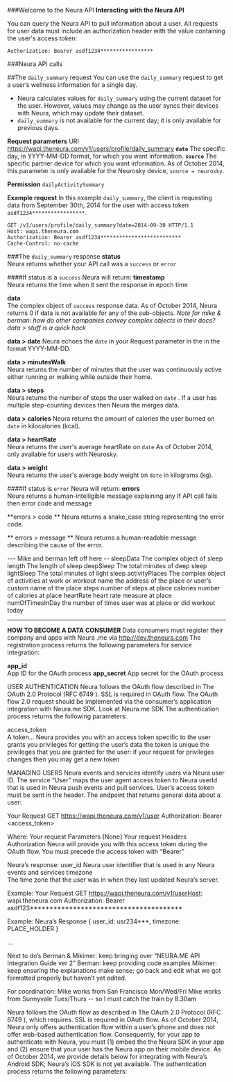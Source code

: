 
###Welcome to the Neura API
**Interacting with the Neura API**

You can query the Neura API to pull information about a user.  All requests for user data must include an authorization header with the value containing the user's access token:

    Authorization: Bearer asdf1234*****************

###Neura API calls

##The `daily_summary` request
You can use the `daily_summary` request to get a user’s wellness information for a single day.  

- Neura calculates values for `daily_summary` using the current dataset for the user. However,  values may change as the user syncs their devices with Neura, which may update their dataset. 
- `daily_summary` is not available for the current day; it is only available for previous days.

**Request parameters**
   URI https://wapi.theneura.com/v1/users/profile/daily_summary
**`date`**  The specific day, in YYYY-MM-DD format, for which you want information. 
**`source`** The specific partner device for which you want information.  As of October 2014, this parameter is only available for the Neurosky device, `source = neurosky`. 

**Permission** ```dailyActivitySummary```

**Example request**
In this example `daily_summary`, the client is requesting data from September 30th, 2014 for the user with access token  `asdf1234*****************`.


    GET /v1/users/profile/daily_summary?date=2014-09-30 HTTP/1.1
    Host: wapi.theneura.com
    Authorization: Bearer asdf1234**************************
    Cache-Control: no-cache



###The `daily_summary` response
**status**	
Neura returns whether your API call was a ````success```` or ````error```` 

####If status is a ````success```` Neura will return:
**timestamp**	
Neura returns the time when it sent the response in epoch time 

**data**	
The complex object of ````success```` response data. As of October 2014, Neura returns 0 if data is not available for any of the sub-objects.
*Note for mike & berman: how do other companies convey complex objects in their docs? data > stuff is a quick hack*  

**data > date**	
Neura echoes  the ````date```` in your Request parameter in the  in the format YYYY-MM-DD.   

**data > minutesWalk**	
Neura returns the number of minutes that the user was continuously active either running or walking while outside their home. 

 **data > steps**	
Neura returns the number of steps the user walked on ````date```` .   If a user has multiple step-counting devices then Neura the merges data.

**data > calories**	
Neura returns the amount of calories the user burned on ````date```` in kilocalories (kcal).
 
**data > heartRate**	
Neura returns the user's average heartRate on ````date```` 
As of October 2014, only available for users with Neurosky. 

**data > weight**	
Neura returns the user's average body weight on ````date```` in kilograms (kg). 

####If status is  ````error```` Neura will return:
**errors**	
Neura returns a human-intelligible message explaining any
If API call fails then error code and message

**errors > code **
Neura returns a snake_case string representing the error code.

** errors > message **
Neura returns a human-readable message describing the cause of the error.

--- Mike and berman left off here --
   sleepData	The complex object of sleep
      length	The length of sleep
      deepSleep	The total minutes of deep sleep
      lightSleep	The total minutes of light sleep
activityPlaces	The complex object of activities at work or workout 
    name	the address of the place or user’s custom name of the place
    steps	number of steps at place
    calories	number of calories at place
    heartRate 	heart rate measure at place
    numOfTimesInDay	the number of times user was at place or did workout today





----



**HOW TO BECOME A DATA CONSUMER**
Data consumers must register their company and apps with Neura .me via http://dev.theneura.com The registration process returns the following parameters for service integration:

**app_id**	
App ID for the OAuth process
**app_secret**
App secret for the OAuth process


USER AUTHENTICATION
Neura follows the OAuth flow described in The OAuth 2.0 Protocol (RFC 6749 ). SSL is required in OAuth flow.  The OAuth flow 2.0 request should be implemented via the consumer’s application integration with Neura.me SDK. Look at Neura.me SDK  The authentication process returns the following parameters:

access_token	
A token... 
Neura provides you with an access token specific to the user
grants you privileges for getting the user’s data
the token is unique the privileges that you are granted for the user: if your request for privileges changes then you may get a new token


MANAGING USERS
Neura events and services identify users via Neura user ID. The service “User” maps the user agent access token to Neura userId that is used in Neura push events and pull services.
User’s access token must be sent in the header.
The endpoint that returns general data about a user:

Your Request
GET https://wapi.theneura.com/v1/user
Authorization: Bearer <access_token>

Where: 
Your request Parameters
[None]
Your request Headers
Authorization 
 Neura will provide you with this access token during the OAuth flow. You must precede the access token with “Bearer” 

Neura’s response:
user_id	
Neura user identifier that is used in any Neura events and services
timezone	
The time zone that the user was in when they last updated Neura’s server.

Example: Your Request
GET https://wapi.theneura.com/v1/userHost: wapi.theneura.com
Authorization: Bearer asdf123***************************************

Example: Neura’s Response
	{
		user_id: usr234***,
		timezone: PLACE_HOLDER
}


...

Next to do’s
Berman & Mikimer: keep bringing over “NEURA.ME API Integration Guide ver 2”
Berman: keep providing code examples
Mikimer: keep ensuring the explanations make sense; go back and edit what we got formatted properly but haven’t yet edited.

For coordination:
Mike works from San Francisco Mon/Wed/Fri
Mike works from Sunnyvale Tues/Thurs -- so I must catch the train by 8.30am

Neura follows the OAuth flow as described in The OAuth 2.0 Protocol (RFC 6749 ), which requires. SSL is required in OAuth flow.  As of October 2014, Neura only offers authentication flow within a user’s phone and does not offer web-based authentication flow.  Consequently, for your app to authenticate with Neura, you must (1) embed the the Neura SDK in your app and (2) ensure that your user has the Neura app on their mobile device. As of October 2014, we provide details below for integrating with Neura’s Android SDK; Neura’s iOS SDK is not yet available.   The authentication process returns the following parameters:
